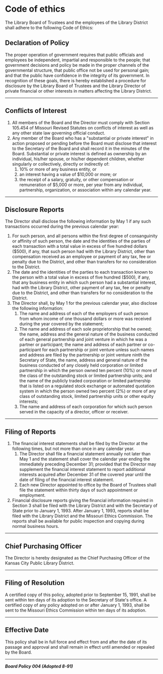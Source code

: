 # Code of ethics

The Library Board of Trustees and the employees of the Library District shall adhere to the following Code of Ethics:

## Declaration of Policy
The proper operation of government requires that public officials and employees be independent, impartial and responsible to the people; that government decisions and policy be made in the proper channels of the governmental structure, that public office not be used for personal gain; and that the public have confidence in the integrity of its government. In recognition of these goals, there is hereby established a procedure for disclosure by the Library Board of Trustees and the Library Director of private financial or other interests in matters affecting the Library District.

------
## Conflicts of Interest
1. All members of the Board and the Director must comply with Section 105.454 of Missouri Revised Statutes on conflicts of interest as well as any other state law governing official conduct.
2. Any member of the Board who has a "substantial or private interest" in action proposed or pending before the Board must disclose that interest to the Secretary of the Board and shall record it in the minutes of the Board. Substantial or private interest is defined as ownership by an individual, his/her spouse, or his/her dependent children, whether singularly or collectively, directly or indirectly of:
    1. 10% or more of any business entity, or
    2. an interest having a value of $10,000 or more; or
    3. the receipt of a salary, gratuity, or other compensation or remuneration of $5,000 or more, per year from any individual, partnership, organization, or association within any calendar year.

------
## Disclosure Reports
The Director shall disclose the following information by May 1 if any such transactions occurred during the previous calendar year:
1. For such person, and all persons within the first degree of consanguinity or affinity of such person, the date and the identities of the parties of each transaction with a total value in excess of five hundred dollars ($500), if any, that such person had with the Library District, other than compensation received as an employee or payment of any tax, fee or penalty due to the District, and other than transfers for no consideration to the District.
2. The date and the identities of the parties to each transaction known to the person with a total value in excess of five hundred ($500), if any, that any business entity in which such person had a substantial interest, had with the Library District, other payment of any tax, fee or penalty due to the District, and other than transfers for no consideration to the District.
3. The Director shall, by May 1 for the previous calendar year, also disclose the following information:
    1. The name and address of each of the employers of such person from whom income of one thousand dollars or more was received during the year covered by the statement;
    2. The name and address of each sole proprietorship that he owned; the name, address and the general nature of the business conducted of each general partnership and joint venture in which he was a partner or participant; the name and address of each partner or co-participant for each partnership or joint venture unless such names and address are filed by the partnership or joint venture ninth the Secretary of State, the name, address and general nature of the business conducted of any closely held corporation or limited partnership in which the person owned ten percent (10%) or more of the class of the outstanding stock or limited partnership units; and the name of the publicly traded corporation or limited partnership that is listed on a regulated stock exchange or automated quotation system in which the person owned two percent (2%) or more of any class of outstanding stock, limited partnership units or other equity interests;
    3. The name and address of each corporation for which such person served in the capacity of a director, officer or receiver.

------
## Filing of Reports
1. The financial interest statements shall be filed by the Director at the following times, but not more than once in any calendar year.
    1. The Director shall file a financial statement annually not later than May 1 and the statement shall cover the calendar year ending the immediately preceding December 31; provided that the Director may supplement the financial interest statement to report additional interests acquired after December 31 of the covered year until the date of filing of the financial interest statement.
    2. Each new Director appointed to office by the Board of Trustees shall file the statement within thirty days of such appointment or employment.
2. Financial disclosure reports giving the financial information required in Section 3 shall be filed with the Library District and with the Secretary of State prior to January 1, 1993. After January 1, 1993, reports shall be filed with the Library District and the Missouri Ethics Commission. The reports shall be available for public inspection and copying during normal business hours.

------
## Chief Purchasing Officer
The Director is hereby designated as the Chief Purchasing Officer of the Kansas City Public Library District.

------
## Filing of Resolution
A certified copy of this policy, adopted prior to September 15, 1991, shall be sent within ten days of its adoption to the Secretary of State's office. A certified copy of any policy adopted on or after January 1, 1993, shall be sent to the Missouri Ethics Commission within ten days of its adoption.

------
## Effective Date
This policy shall be in full force and effect from and after the date of its passage and approval and shall remain in effect until amended or repealed by the Board.

---

**_Board Policy 004 (Adopted 8-91)_**